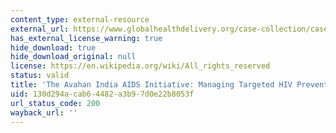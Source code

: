 ```yaml
---
content_type: external-resource
external_url: https://www.globalhealthdelivery.org/case-collection/case-studies/asia-and-middle-east/the-avahan-india-aids-initiative-managing-targeted
has_external_license_warning: true
hide_download: true
hide_download_original: null
license: https://en.wikipedia.org/wiki/All_rights_reserved
status: valid
title: 'The Avahan India AIDS Initiative: Managing Targeted HIV Prevention at Scale'
uid: 130d294a-cab6-4482-a3b9-7d0e22b8053f
url_status_code: 200
wayback_url: ''
---
```

